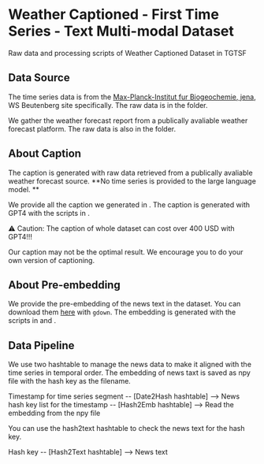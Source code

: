 # Weather Captioned - First Time Series - Text Multi-modal Dataset

Raw data and processing scripts of Weather Captioned Dataset in TGTSF

## Data Source

The time series data is from the [Max-Planck-Institut fur Biogeochemie, jena](https://www.bgc-jena.mpg.de/wetter/weather_data.html), WS Beutenberg site specifically. The raw data is in the [](./raw_data) folder.

We gather the weather forecast report from a publically avaliable weather forecast platform. The raw data is also in the [](./raw_data) folder. 

## About Caption

The caption is generated with raw data retrieved from a publically avaliable weather forecast source. **No time series is provided to the large language model. **

We provide all the caption we generated in [](./captions). The caption is generated with GPT4 with the scripts in [](./data_process_scripts/weather_caption.py). 

⚠ Caution: The caption of whole dataset can cost over 400 USD with GPT4!!!

Our caption may not be the optimal result. We encourage you to do your own version of captioning. 

## About Pre-embedding

We provide the pre-embedding of the news text in the dataset. You can download them [here](https://drive.google.com/drive/folders/1feNhuijyls5DtxkeDjoKM0lISEF-UaPf?usp=sharing) with `gdown`. The embedding is generated with the scripts in [](./data_process_scripts/embedding_caption_local.ipynb) and [](./data_process_scripts/embedding_caption.ipynb). 

## Data Pipeline

We use two hashtable to manage the news data to make it aligned with the time series in temporal order. The embedding of news taxt is saved as npy file with the hash key as the filename.

Timestamp for time series segment -- [Date2Hash hashtable] --> News hash key list for the timestamp -- [Hash2Emb hashtable] --> Read the embedding from the npy file

You can use the hash2text hashtable to check the news text for the hash key. 

Hash key -- [Hash2Text hashtable] --> News text

## 

